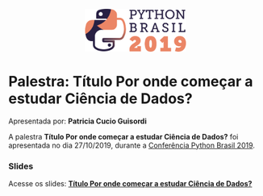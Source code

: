 <p align="center"><img src="../../logo_python_brasil_2019-01.svg" width="200"></p>

# Palestra: Título Por onde começar a estudar Ciência de Dados?
Apresentada por: **Patricia Cucio Guisordi**


A palestra **Título Por onde começar a estudar Ciência de Dados?** foi apresentada no dia 27/10/2019, durante a [Conferência Python Brasil 2019](http://2019.pythonbrasil.org.br).



### Slides

Acesse os slides: **[Título Por onde começar a estudar Ciência de Dados?](https://drive.google.com/open?id=12qhNSYZq-1Yr5454JBesNRzzrkUGJbfm)**






